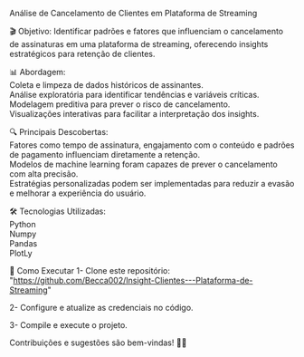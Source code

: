 Análise de Cancelamento de Clientes em Plataforma de Streaming<br/>

🎬 Objetivo: Identificar padrões e fatores que influenciam o cancelamento de assinaturas em uma plataforma de streaming, oferecendo insights estratégicos para retenção de clientes.

📊 Abordagem:<br/>
Coleta e limpeza de dados históricos de assinantes.<br/>
Análise exploratória para identificar tendências e variáveis críticas.<br/>
Modelagem preditiva para prever o risco de cancelamento.<br/>
Visualizações interativas para facilitar a interpretação dos insights.<br/>

🔍 Principais Descobertas:<br/>
Fatores como tempo de assinatura, engajamento com o conteúdo e padrões de pagamento influenciam diretamente a retenção.<br/>
Modelos de machine learning foram capazes de prever o cancelamento com alta precisão.<br/>
Estratégias personalizadas podem ser implementadas para reduzir a evasão e melhorar a experiência do usuário.<br/>

🛠️ Tecnologias Utilizadas:<br/>
Python<br/>
Numpy<br/>
Pandas<br/>
PlotLy<br/>

🚀 Como Executar
1- Clone este repositório:
"https://github.com/Becca002/Insight-Clientes---Plataforma-de-Streaming"

2- Configure e atualize as credenciais no código.

3- Compile e execute o projeto.

Contribuições e sugestões são bem-vindas! 🤝✨
